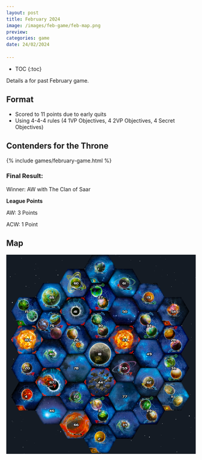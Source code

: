 ```yaml
---
layout: post
title: February 2024
image: /images/feb-game/feb-map.png
preview: 
categories: game
date: 24/02/2024

---
```


* TOC
{:toc}

Details a for past February game.

## Format
* Scored to 11 points due to early quits
* Using 4-4-4 rules (4 1VP Objectives, 4 2VP Objectives, 4 Secret Objectives)

## Contenders for the Throne
{% include games/february-game.html %}

### Final Result:
Winner: AW with The Clan of Saar

**League Points**

AW: 3 Points

ACW: 1 Point

## Map
<img src="/images/feb-game/feb-map.png" class="map">

